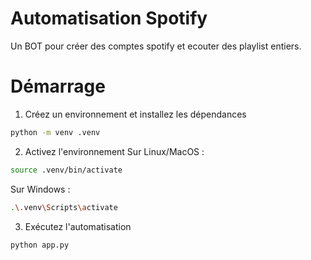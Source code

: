 # Automatisation Spotify

Un BOT pour créer des comptes spotify et ecouter des playlist entiers.

# Démarrage

1. Créez un environnement et installez les dépendances
```bash
python -m venv .venv
```

2. Activez l'environnement
Sur Linux/MacOS :
```bash
source .venv/bin/activate
```
Sur Windows :
```bash
.\.venv\Scripts\activate
```

3. Exécutez l'automatisation
```bash
python app.py
```